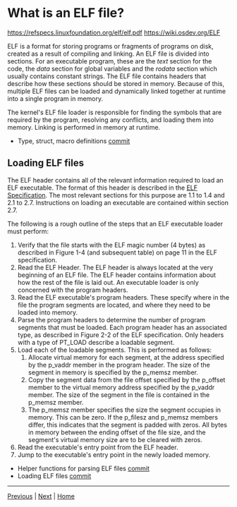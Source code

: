 # What is an ELF file?

https://refspecs.linuxfoundation.org/elf/elf.pdf
https://wiki.osdev.org/ELF

ELF is a format for storing programs or fragments of programs on disk, created as a result of compiling and linking. An ELF file is divided into sections. For an executable program, these are the _text_ section for the code, the _data_ section for global variables and the _rodata_ section which usually contains constant strings. The ELF file contains headers that describe how these sections should be stored in memory. Because of this, multiple ELF files can be loaded and dynamically linked together at runtime into a single program in memory.

The kernel's ELF file loader is responsible for finding the symbols that are required by the program, resolving any conflicts, and loading them into memory. Linking is performed in memory at runtime.

- Type, struct, macro definitions [commit](https://github.com/taikiy/kernel/commit/4900ac6f21ac4fa42248265a22fb1ec1d65fb753)

## Loading ELF files

The ELF header contains all of the relevant information required to load an ELF executable. The format of this header is described in the [ELF Specification](http://www.skyfree.org/linux/references/ELF_Format.pdf). The most relevant sections for this purpose are 1.1 to 1.4 and 2.1 to 2.7. Instructions on loading an executable are contained within section 2.7.

The following is a rough outline of the steps that an ELF executable loader must perform:

1. Verify that the file starts with the ELF magic number (4 bytes) as described in Figure 1-4 (and subsequent table) on page 11 in the ELF specification.
2. Read the ELF Header. The ELF header is always located at the very beginning of an ELF file. The ELF header contains information about how the rest of the file is laid out. An executable loader is only concerned with the program headers.
3. Read the ELF executable's program headers. These specify where in the file the program segments are located, and where they need to be loaded into memory.
4. Parse the program headers to determine the number of program segments that must be loaded. Each program header has an associated type, as described in Figure 2-2 of the ELF specification. Only headers with a type of PT_LOAD describe a loadable segment.
5. Load each of the loadable segments. This is performed as follows:
   1. Allocate virtual memory for each segment, at the address specified by the p_vaddr member in the program header. The size of the segment in memory is specified by the p_memsz member.
   2. Copy the segment data from the file offset specified by the p_offset member to the virtual memory address specified by the p_vaddr member. The size of the segment in the file is contained in the p_memsz member.
   3. The p_memsz member specifies the size the segment occupies in memory. This can be zero. If the p_filesz and p_memsz members differ, this indicates that the segment is padded with zeros. All bytes in memory between the ending offset of the file size, and the segment's virtual memory size are to be cleared with zeros.
6. Read the executable's entry point from the ELF header.
7. Jump to the executable's entry point in the newly loaded memory.

- Helper functions for parsing ELF files [commit](https://github.com/taikiy/kernel/commit/3f1146fa06f0d881ecc74a7a82d2a8805d439481)
- Loading ELF files [commit](https://github.com/taikiy/kernel/commit/66201be4c08217a46b662f6b78dbb1cb302b6d89)

---

[Previous](./14_accessing_keyboard_in_protected_mode.md.md) | [Next](./16_writing_user_programs_in_C.md) | [Home](../README.md)
